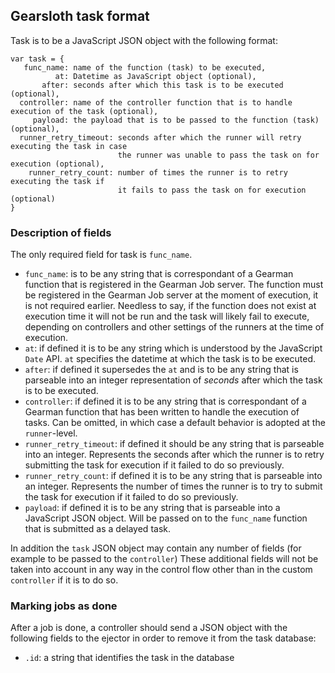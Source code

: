 ## Gearsloth task format

Task is to be a JavaScript JSON object with the following format:

```
var task = {
   func_name: name of the function (task) to be executed,
          at: Datetime as JavaScript object (optional),
       after: seconds after which this task is to be executed (optional),
  controller: name of the controller function that is to handle execution of the task (optional),
     payload: the payload that is to be passed to the function (task) (optional),
  runner_retry_timeout: seconds after which the runner will retry executing the task in case 
                        the runner was unable to pass the task on for execution (optional),
    runner_retry_count: number of times the runner is to retry executing the task if 
                        it fails to pass the task on for execution (optional)
}
```

### Description of fields

The only required field for task is `func_name`.

* `func_name`: is to be any string that is correspondant of a Gearman function that is registered in the Gearman Job server. The function must be registered in the Gearman Job server at the moment of execution, it is not required earlier. Needless to say, if the function does not exist at execution time it will not be run and the task will likely fail to execute, depending on controllers and other settings of the runners at the time of execution.
* `at`: if defined it is to be any string which is understood by the JavaScript `Date` API. `at` specifies the datetime at which the task is to be executed.
* `after`: if defined it supersedes the `at` and is to be any string that is parseable into an integer representation of *seconds* after which the task is to be executed.
* `controller`: if defined it is to be any string that is correspondant of a Gearman function that has been written to handle the execution of tasks. Can be omitted, in which case a default behavior is adopted at the `runner`-level.
* `runner_retry_timeout`: if defined it should be any string that is parseable into an integer. Represents the seconds after which the runner is to retry submitting the task for execution if it failed to do so previously.
* `runner_retry_count`: if defined it is to be any string that is parseable into an integer. Represents the number of times the runner is to try to submit the task for execution if it failed to do so previously.
* `payload`: if defined it is to be any string that is parseable into a JavaScript JSON object. Will be passed on to the `func_name` function that is submitted as a delayed task.

In addition the `task` JSON object may contain any number of fields (for example to be passed to the `controller`) These additional fields will not be taken into account in any way in the control flow other than in the custom `controller` if it is to do so.

### Marking jobs as done

After a job is done, a controller should send a JSON object with the following fields to the ejector in order to remove it from the task database:
* `.id`: a string that identifies the task in the database
